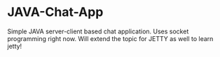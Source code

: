 # JAVA-Chat-App


Simple JAVA server-client based chat application. Uses socket programming right now. Will extend the topic for JETTY as well to learn jetty!

